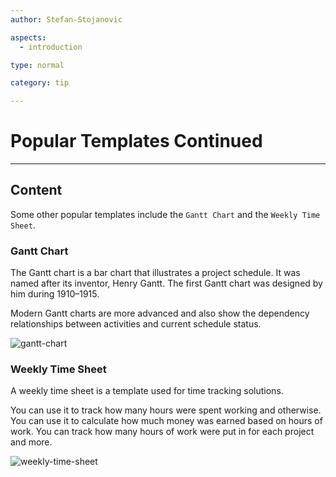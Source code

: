 ```yaml
---
author: Stefan-Stojanovic

aspects:
  - introduction

type: normal

category: tip

---
```


# Popular Templates Continued

---
## Content

Some other popular templates include the `Gantt Chart` and the `Weekly Time Sheet`.

### Gantt Chart

The Gantt chart is a bar chart that illustrates a project schedule. It was named after its inventor, Henry Gantt. The first Gantt chart was designed by him during 1910–1915. 

Modern Gantt charts are more advanced and also show the dependency relationships between activities and current schedule status.

![gantt-chart](https://img.enkipro.com/663c6e4a7a8250cad08dac465e6620ab.png)

### Weekly Time Sheet

A weekly time sheet is a template used for time tracking solutions.

You can use it to track how many hours were spent working and otherwise. You can use it to calculate how much money was earned based on hours of work. You can track how many hours of work were put in for each project and more.

![weekly-time-sheet](https://img.enkipro.com/fafdbec1aa54710ad784604b2a1c7aab.png)
